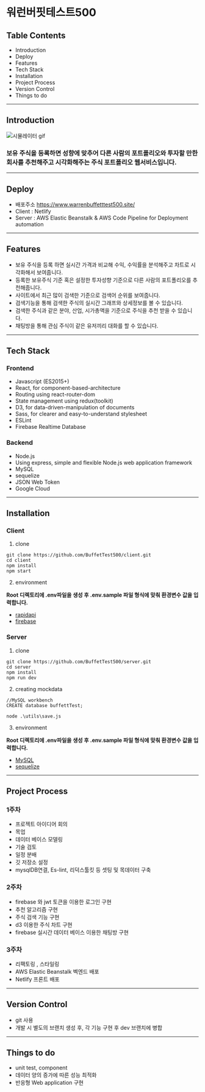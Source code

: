 # 워런버핏테스트500

## Table Contents
- Introduction
- Deploy
- Features
- Tech Stack
- Installation
- Project Process
- Version Control
- Things to do
___
## Introduction
![시뮬레이터 gif](https://user-images.githubusercontent.com/62005112/103144242-50f05d00-4769-11eb-82ab-ed263528af98.gif)
### 보유 주식을 등록하면 성향에 맞추어 다른 사람의 포트폴리오와 투자할 만한 회사를 추천해주고 시각화해주는 주식 포트폴리오 웹서비스입니다.
___
## Deploy
- 배포주소 https://www.warrenbuffetttest500.site/
- Client : Netlify
- Server : AWS Elastic Beanstalk & AWS Code Pipeline for Deployment automation
___
## Features
- 보유 주식을 등록 하면 실시간 가격과 비교해 수익, 수익률을 분석해주고 차트로 시각화해서 보여줍니다.
- 등록한 보유주식 기준 혹은 설정한 투자성향 기준으로 다른 사람의 포트폴리오를 추천해줍니다.
- 사이트에서 최근 많이 검색한 기준으로 검색어 순위를 보여줍니다.
- 검색기능을 통해 검색한 주식의 실시간 그래프와 상세정보를 볼 수 있습니다.
- 검색한 주식과 같은 분야, 산업, 시가총액을 기준으로 주식을 추천 받을 수 있습니다.
- 채팅방을 통해 관심 주식이 같은 유저끼리 대화를 할 수 있습니다.
___
## Tech Stack

### Frontend
- Javascript (ES2015+)
- React, for component-based-architecture
- Routing using react-router-dom
- State management using redux(toolkit)
- D3, for data-driven-manipulation of documents
- Sass, for clearer and easy-to-understand stylesheet
- ESLint
- Firebase Realtime Database

### Backend
- Node.js
- Using express, simple and flexible Node.js web application framework
- MySQL
- sequelize
- JSON Web Token
- Google Cloud
___

## Installation

### Client
1. clone
```
git clone https://github.com/BuffetTest500/client.git
cd client
npm install
npm start
```
2. environment

**Root 디렉토리에 .env파일을 생성 후 .env.sample 파일 형식에 맞춰 환경변수 값을 입력합니다.**
- [rapidapi](https://rapidapi.com/alphavantage/api/alpha-vantage)
- [firebase](https://firebase.google.com/)

### Server
1. clone
```
git clone https://github.com/BuffetTest500/server.git
cd server
npm install
npm run dev
```
2. creating mockdata
```
//MySQL workbench
CREATE database buffettTest;
```
```
node .\utils\save.js
```
3. environment

**Root 디렉토리에 .env파일을 생성 후 .env.sample 파일 형식에 맞춰 환경변수 값을 입력합니다.**
- [MySQL](https://www.mysql.com/)
- [sequelize](https://sequelize.org/)
___
## Project Process
  ### 1주차
  - 프로젝트 아이디어 회의
  - 목업
  - 데이터 베이스 모델링
  - 기술 검토
  - 일정 분배
  - 깃 저장소 설정
  - mysqlDB연결, Es-lint, 리덕스툴킷 등 셋팅 및 목데이터 구축
  ### 2주차
  - firebase 와 jwt 토큰을 이용한 로그인 구현
  - 추천 알고리즘 구현
  - 주식 검색 기능 구현
  - d3 이용한 주식 차트 구현
  - firebase 실시간 데이터 베이스 이용한 채팅방 구현
  ### 3주차
  - 리팩토링 , 스타일링
  - AWS Elastic Beanstalk 벡엔드 배포
  - Netlify 프론트 배포
  ___

## Version Control
- git 사용
- 개발 시 별도의 브랜치 생성 후, 각 기능 구현 후 dev 브랜치에 병합
___

## Things to do
- unit test, component
- 데이터 양의 증가에 따른 성능 최적화
- 반응형 Web application 구현
